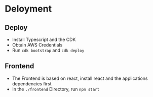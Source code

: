 # Deloyment

## Deploy
- Install Typescript and the CDK
- Obtain AWS Credentials
- Run `cdk bootstrap` and `cdk deploy` 

## Frontend
- The Frontend is based on react, install react and the applications dependencies first
- In the `./frontend` Directory, run `npm start`
